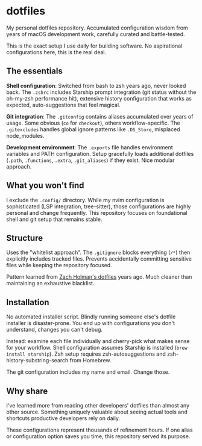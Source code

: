 # dotfiles

My personal dotfiles repository. Accumulated configuration wisdom from years of macOS development work, carefully curated and battle-tested.

This is the exact setup I use daily for building software. No aspirational configurations here, this is the real deal.

## The essentials

**Shell configuration**: Switched from bash to zsh years ago, never looked back. The `.zshrc` includes Starship prompt integration (git status without the oh-my-zsh performance hit), extensive history configuration that works as expected, auto-suggestions that feel magical.

**Git integration**: The `.gitconfig` contains aliases accumulated over years of usage. Some obvious (`co` for `checkout`), others workflow-specific. The `.gitexcludes` handles global ignore patterns like `.DS_Store`, misplaced node_modules.

**Development environment**: The `.exports` file handles environment variables and PATH configuration. Setup gracefully loads additional dotfiles (`.path`, `.functions`, `.extra`, `.git_aliases`) if they exist. Nice modular approach.

## What you won't find

I exclude the `.config/` directory. While my nvim configuration is sophisticated (LSP integration, tree-sitter), those configurations are highly personal and change frequently. This repository focuses on foundational shell and git setup that remains stable.

## Structure

Uses the "whitelist approach". The `.gitignore` blocks everything (`/*`) then explicitly includes tracked files. Prevents accidentally committing sensitive files while keeping the repository focused.

Pattern learned from [Zach Holman's dotfiles](https://github.com/holman/dotfiles) years ago. Much cleaner than maintaining an exhaustive blacklist.

## Installation

No automated installer script. Blindly running someone else's dotfile installer is disaster-prone. You end up with configurations you don't understand, changes you can't debug.

Instead: examine each file individually and cherry-pick what makes sense for your workflow. Shell configuration assumes Starship is installed (`brew install starship`). Zsh setup requires zsh-autosuggestions and zsh-history-substring-search from Homebrew.

The git configuration includes my name and email. Change those.

## Why share

I've learned more from reading other developers' dotfiles than almost any other source. Something uniquely valuable about seeing actual tools and shortcuts productive developers rely on daily.

These configurations represent thousands of refinement hours. If one alias or configuration option saves you time, this repository served its purpose.

